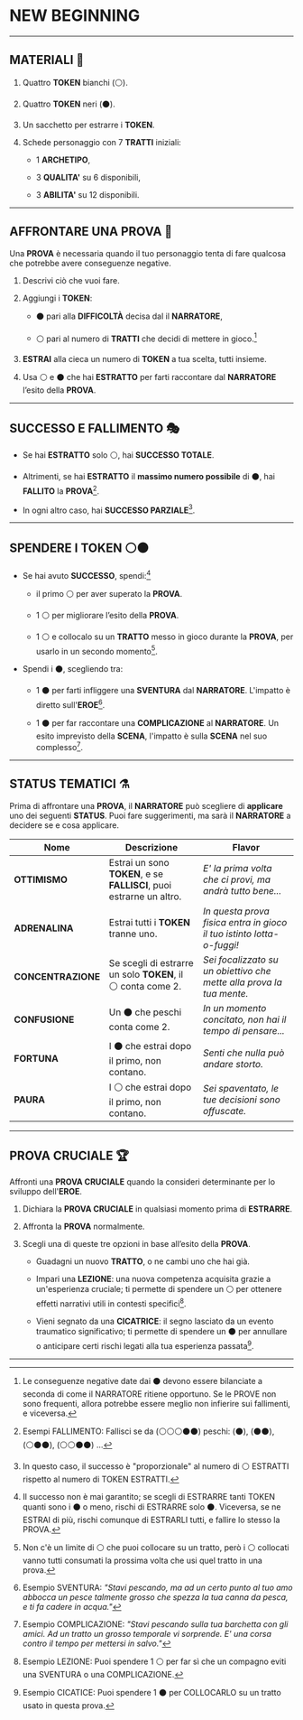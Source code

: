 
# NEW BEGINNING


---

## MATERIALI 🎒


1. Quattro **TOKEN** bianchi (⚪).
    
2. Quattro **TOKEN** neri (⚫).
    
3. Un sacchetto per estrarre i **TOKEN**.
    
4. Schede personaggio con 7 **TRATTI** iniziali: 
     
	- 1 **ARCHETIPO**,
	    
	- 3 **QUALITA'** su 6 disponibili, 
	    
	- 3 **ABILITA'** su 12 disponibili.
    

---

## AFFRONTARE UNA PROVA 🎯

Una **PROVA** è necessaria quando il tuo personaggio tenta di fare qualcosa che potrebbe avere conseguenze negative.

1. Descrivi ciò che vuoi fare.
    
2. Aggiungi i **TOKEN**:
     
    - ⚫ pari alla **DIFFICOLTÀ** decisa dal il **NARRATORE**, 
        
    - ⚪ pari al numero di **TRATTI** che decidi di mettere in gioco.[^1]
    
3. **ESTRAI** alla cieca un numero di **TOKEN** a tua scelta, tutti insieme.
    
4. Usa ⚪ e ⚫ che hai **ESTRATTO** per farti raccontare dal **NARRATORE** l’esito della **PROVA**.
    

---

## SUCCESSO E FALLIMENTO 🎭


- Se hai **ESTRATTO** solo ⚪, hai **SUCCESSO TOTALE**.
    
- Altrimenti, se hai **ESTRATTO** il **massimo numero possibile** di ⚫, hai **FALLITO** la **PROVA**[^2].
    
- In ogni altro caso, hai **SUCCESSO PARZIALE**[^3].
    

---

## SPENDERE I TOKEN ⚪⚫


* Se hai avuto **SUCCESSO**, spendi:[^4]
    
    - il primo ⚪ per aver superato la **PROVA**.
        
    * 1 ⚪ per migliorare l’esito della **PROVA**.
        
	* 1 ⚪ e collocalo su un **TRATTO** messo in gioco durante la **PROVA**, per usarlo in un secondo momento[^5].
	  
* Spendi i ⚫, scegliendo tra: 
    
	* 1 ⚫ per farti infliggere una **SVENTURA** dal **NARRATORE**. L'impatto è diretto sull'**EROE**[^6]. 
	    
	* 1 ⚫ per far raccontare una **COMPLICAZIONE** al **NARRATORE**. Un esito imprevisto della **SCENA**, l'impatto è sulla **SCENA** nel suo complesso[^7].
    

---

## STATUS TEMATICI ⚗️


Prima di affrontare una **PROVA**, il **NARRATORE** può scegliere di **applicare** uno dei seguenti **STATUS**. Puoi fare suggerimenti, ma sarà il **NARRATORE** a decidere se e cosa applicare.

| Nome               | Descrizione                                                          | Flavor                                                                    |
| ------------------ | -------------------------------------------------------------------- | ------------------------------------------------------------------------- |
| **OTTIMISMO**      | Estrai un sono **TOKEN**, e se **FALLISCI**, puoi estrarne un altro. | *E' la prima volta che ci provi, ma andrà tutto bene...*                  |
| **ADRENALINA**     | Estrai tutti i **TOKEN** tranne uno.                                 | *In questa prova fisica entra in gioco il tuo istinto lotta-o-fuggi!*<br> |
| **CONCENTRAZIONE** | Se scegli di estrarre un solo **TOKEN**, il ⚪ conta come 2.          | *Sei focalizzato su un obiettivo che mette alla prova la tua mente.*      |
| **CONFUSIONE**     | Un ⚫ che peschi conta come 2.                                        | *In un momento concitato, non hai il tempo di pensare...*                 |
| **FORTUNA**        | I ⚫ che estrai dopo il primo, non contano.                           | *Senti che nulla può andare storto.*                                      |
| **PAURA**          | I ⚪ che estrai dopo il primo, non contano.                           | *Sei spaventato, le tue decisioni sono offuscate.*                        |

---

## PROVA CRUCIALE 🏆


Affronti una **PROVA CRUCIALE** quando la consideri determinante per lo sviluppo dell'**EROE**. 

1. Dichiara la **PROVA CRUCIALE** in qualsiasi momento prima di **ESTRARRE**.
     
2. Affronta la **PROVA** normalmente.
     
3. Scegli una di queste tre opzioni in base all’esito della **PROVA**.
     
	- Guadagni un nuovo **TRATTO**, o ne cambi uno che hai già.
	    
	- Impari una **LEZIONE**: una nuova competenza acquisita grazie a un'esperienza cruciale; ti permette di spendere un ⚪ per ottenere effetti narrativi utili in contesti specifici[^8].
	    
	- Vieni segnato da una **CICATRICE**: il segno lasciato da un evento traumatico significativo; ti permette di spendere un ⚫ per annullare o anticipare certi rischi legati alla tua esperienza passata[^9].
	  

---

[^1]: Le conseguenze negative date dai ⚫ devono essere bilanciate a seconda di come il NARRATORE ritiene opportuno. Se le PROVE non sono frequenti, allora potrebbe essere meglio non infierire sui fallimenti, e viceversa.

[^2]: Esempi FALLIMENTO: Fallisci se da (⚪⚪⚪⚫⚫) peschi: (⚫), (⚫⚫), (⚪⚫⚫), (⚪⚪⚫⚫) ...

[^3]: In questo caso, il successo è "proporzionale" al numero di ⚪ ESTRATTI rispetto al numero di TOKEN ESTRATTI.

[^4]: Il successo non è mai garantito; se scegli di ESTRARRE tanti TOKEN quanti sono i ⚫ o meno, rischi di ESTRARRE solo ⚫. Viceversa, se ne ESTRAI di più, rischi comunque di ESTRARLI tutti, e fallire lo stesso la PROVA.

[^5]: Non c'è un limite di ⚪ che puoi collocare su un tratto, però i ⚪ collocati vanno tutti consumati la prossima volta che usi quel tratto in una prova.

[^6]: Esempio SVENTURA: *"Stavi pescando, ma ad un certo punto al tuo amo abbocca un pesce talmente grosso che spezza la tua canna da pesca, e ti fa cadere in acqua."*

[^7]: Esempio COMPLICAZIONE: *"Stavi pescando sulla tua barchetta con gli amici. Ad un tratto un grosso temporale vi sorprende. E' una corsa contro il tempo per mettersi in salvo."*
 
[^8]: Esempio LEZIONE: Puoi spendere 1 ⚪ per far sì che un compagno eviti una SVENTURA o una COMPLICAZIONE.

[^9]: Esempio CICATICE: Puoi spendere 1 ⚫ per COLLOCARLO su un tratto usato in questa prova.
